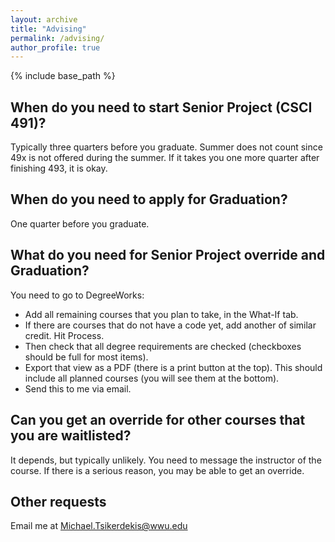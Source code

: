 ```yaml
---
layout: archive
title: "Advising"
permalink: /advising/
author_profile: true
---
```


{% include base_path %}

## When do you need to start Senior Project (CSCI 491)?
Typically three quarters before you graduate. Summer does not count since 49x is not offered during the summer. If it takes you one more quarter after finishing 493, it is okay.

## When do you need to apply for Graduation?
One quarter before you graduate.

## What do you need for Senior Project override and Graduation?

You need to go to DegreeWorks:

- Add all remaining courses that you plan to take, in the What-If tab.
- If there are courses that do not have a code yet, add another of similar credit. Hit Process.
- Then check that all degree requirements are checked (checkboxes should be full for most items).
- Export that view as a PDF (there is a print button at the top). This should include all planned courses (you will see them at the bottom).
- Send this to me via email.

## Can you get an override for other courses that you are waitlisted?
It depends, but typically unlikely. You need to message the instructor of the course. If there is a serious reason, you may be able to get an override.

## Other requests

Email me at Michael.Tsikerdekis@wwu.edu
